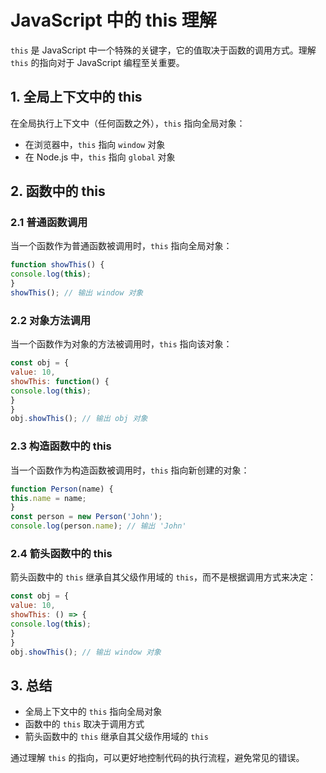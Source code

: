 # JavaScript 中的 this 理解

`this` 是 JavaScript 中一个特殊的关键字，它的值取决于函数的调用方式。理解 `this` 的指向对于 JavaScript 编程至关重要。

## 1. 全局上下文中的 this

在全局执行上下文中（任何函数之外），`this` 指向全局对象：

- 在浏览器中，`this` 指向 `window` 对象
- 在 Node.js 中，`this` 指向 `global` 对象

## 2. 函数中的 this

### 2.1 普通函数调用

当一个函数作为普通函数被调用时，`this` 指向全局对象：

```javascript
function showThis() {
console.log(this);
}
showThis(); // 输出 window 对象
```

### 2.2 对象方法调用

当一个函数作为对象的方法被调用时，`this` 指向该对象：

```javascript
const obj = {
value: 10,
showThis: function() {
console.log(this);
}
}
obj.showThis(); // 输出 obj 对象
```

### 2.3 构造函数中的 this

当一个函数作为构造函数被调用时，`this` 指向新创建的对象：

```javascript
function Person(name) {
this.name = name;
}
const person = new Person('John');
console.log(person.name); // 输出 'John'
```

### 2.4 箭头函数中的 this

箭头函数中的 `this` 继承自其父级作用域的 `this`，而不是根据调用方式来决定：

```javascript
const obj = {
value: 10,
showThis: () => {
console.log(this);
}
}
obj.showThis(); // 输出 window 对象
```

## 3. 总结

- 全局上下文中的 `this` 指向全局对象
- 函数中的 `this` 取决于调用方式
- 箭头函数中的 `this` 继承自其父级作用域的 `this`

通过理解 `this` 的指向，可以更好地控制代码的执行流程，避免常见的错误。
